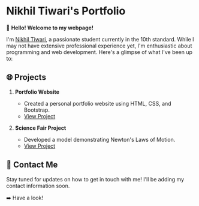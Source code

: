 # Nikhil Tiwari's Portfolio

👋 **Hello! Welcome to my webpage!**

I'm <a href="https://github.com/NikhilT8144">Nikhil Tiwari</a>, a passionate student currently in the 10th standard. While I may not have extensive professional experience yet, I'm enthusiastic about programming and web development. Here's a glimpse of what I've been up to:

## 🌐 Projects
1. **Portfolio Website**
   - Created a personal portfolio website using HTML, CSS, and Bootstrap.
   - <a href="https://nikhilt8144.github.io">View Project</a>

2. **Science Fair Project**
   - Developed a model demonstrating Newton's Laws of Motion.
   - <a href="https://nikhilt8144.github.io/physics/nlm">View Project</a>

## 📧 Contact Me
Stay tuned for updates on how to get in touch with me! I'll be adding my contact information soon.

➡️ <a style="text-decoration: none;" href="https://nikhilt8144.github.io">Have a look!</a>
